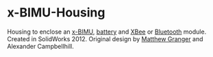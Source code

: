 x-BIMU-Housing
==============

Housing to enclose an [x-BIMU](http://www.x-io.co.uk/x-bimu), [battery](http://www.x-io.co.uk/x-bimu-battery/) and [XBee](http://www.x-io.co.uk/x-bimu-802-15-4-xbee/) or [Bluetooth](http://www.x-io.co.uk/x-bimu-bluetooth-module/) module.  Created in SolidWorks 2012.  Original design by [Matthew Granger](http://www.mattgranger.co.uk) and Alexander Campbellhill.
